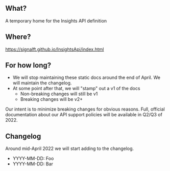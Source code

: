 ## What?

A temporary home for the Insights API definition

## Where?

https://signalft.github.io/InsightsApi/index.html

## For how long?

* We will stop maintaining these static docs around the end of April. We will maintain the changelog.
* At some point after that, we will "stamp" out a v1 of the docs
  * Non-breaking changes will still be v1
  * Breaking changes will be v2+

Our intent is to minimize breaking changes for obvious reasons. Full, official documentation about our API support policies will be available in Q2/Q3 of 2022.

## Changelog

Around mid-April 2022 we will start adding to the changelog.

* YYYY-MM-DD: Foo
* YYYY-MM-DD: Bar